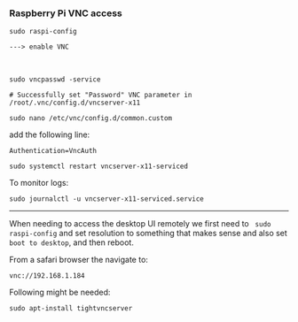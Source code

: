 ### Raspberry Pi VNC access

```
sudo raspi-config

---> enable VNC
```

<br>

```
sudo vncpasswd -service 

# Successfully set "Password" VNC parameter in /root/.vnc/config.d/vncserver-x11 
```

```
sudo nano /etc/vnc/config.d/common.custom
```

add the following line:
```
Authentication=VncAuth
```

```
sudo systemctl restart vncserver-x11-serviced
```

To monitor logs:

```
sudo journalctl -u vncserver-x11-serviced.service
```

---

When needing to access the desktop UI remotely we first need to ``` sudo raspi-config``` and set resolution to something that makes sense and also set ```boot to desktop```, and then reboot.

From a safari browser the navigate to:

```
vnc://192.168.1.184
```



Following might be needed:

```
sudo apt-install tightvncserver
```


